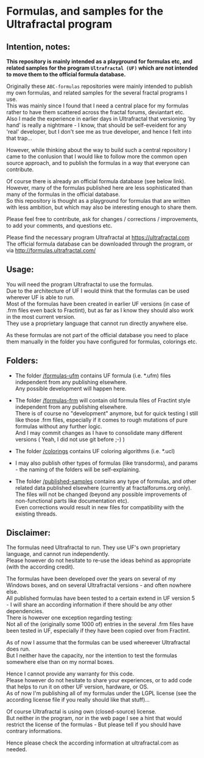 # Formulas, and samples for the Ultrafractal program   
   
## Intention, notes:   
**This repository is mainly intended as a playground for formulas etc, and related samples for the program `Ultrafractal (UF)` which are not intended to move them to the official formula database.**   
   
Originally these `ABC-formulas` repositories were mainly intended to publish my own formulas, and related samples for the several fractal programs I use.   
This was mainly since I found that I need a central place for my formulas rather to have them scattered across the fractal forums, deviantart etc.   
Also I made the experience in earlier days in Ultrafractal that versioning 'by hand' is really a nightmare - I know, that should be self-eveident for any 'real' developer, but I don't see me as true developer, and hence I felt into that trap...   
   
However, while thinking about the way to build such a central repository I came to the conlusion that I would like to follow more the common open source approach, and to publish the formulas in a way that everyone can contribute.   
   
Of course there is already an official formula database (see below link).   
However, many of the formulas published here are less sophisticated than many of the formulas in the official database.   
So this repository is thought as a playground for formulas that are written with less ambition, but which may also be interesting enough to share them.   
   
Please feel free to contribute, ask for changes / corrections / improvements, to add your comments, and questions etc.   
   
Please find the necessary program Ultrafractal at https://ultrafractal.com   
The official formula database can be downloaded through the program, or via http://formulas.ultrafractal.com/   
   
## Usage:   
You will need the program Ultrafractal to use the formulas.   
Due to the architecture of UF I would think that the formulas can be used wherever UF is able to run.   
Most of the formulas have been created in earlier UF versions (in case of .frm files even back to Fractint), but as far as I know they should also work in the most current version.   
They use a proprietary language that cannot run directly anywhere else.   
   
As these formulas are not part of the official database you need to place them manually in the folder you have configured for formulas, colorings etc.   
   
## Folders:   
- The folder [/formulas-ufm](/formulas-ufm) contains UF formula (i.e. \*.ufm) files independent from any publishing elsewhere.   
  Any possible development will happen here.   
      
- The folder [/formulas-frm](/formulas-frm) will contain old formula files of Fractint style independent from any publishing elsewhere.   
  There is of course no "development" anymore, but for quick testing I still like those .frm files, especially if it comes to rough mutations of pure formulas without any further logic.   
  And I may commit changes as I have to consolidate many different versions ( Yeah, I did not use git before ;-) )   
    
- The folder [/colorings](/colorings) contains UF coloring algorithms (i.e. \*.ucl)    

- I may also publish other types of formulas (like transdorms), and params - the naming of the folders will be self-explaining.   
   
- The folder [/published-samples](/published-samples) contains any type of formulas, and other related data published elsewhere (currently at fractalforums.org only).    
  The files will not be changed (beyond any possible improvements of non-functional parts like documentation etc).   
  Even corrections would result in new files for compatibility with the existing threads.   
   
## Disclaimer:   
The formulas need Ultrafractal to run. They use UF's own proprietary language, and cannot run independently.   
Please however do not hesitate to re-use the ideas behind as appropriate (with the according credit).   
   
The formulas have been developed over the years on several of my Windows boxes, and on several Ultrafractal versions - and often nowhere else.   
All published formulas have been tested to a certain extend in UF version 5 \- I will share an according information if there should be any other dependencies.   
There is however one exception regarding testing:     
Not all of the (originally some 1000 of) entries in the several .frm files have been tested in UF, especially if they have been copied over from Fractint.   
   
As of now I assume that the formulas can be used whereever Ultrafractal does run.   
But I neither have the capacity, nor the intention to test the formulas somewhere else than on my normal boxes.   
   
Hence I cannot provide any warranty for this code.   
Please however do not hesitate to share your experiences, or to add code that helps to run it on other UF version, hardware, or OS.   
As of now I'm publishing all of my formulas under the LGPL license (see the according license file if you really should like that stuff)...   
   
Of course Ultrafractal is using own (closed-source) license.   
But neither in the program, nor in the web page I see a hint that would restrict the license of the formulas - But please tell if you should have contrary informations.   
   
Hence please check the according information at ultrafractal.com as needed.
